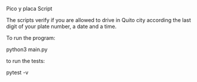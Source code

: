 Pico y placa Script

The scripts verify if you are allowed to drive in Quito city according the last digit of your plate number, a date and a time.

To run the program:

python3 main.py

to run the tests:

pytest -v
